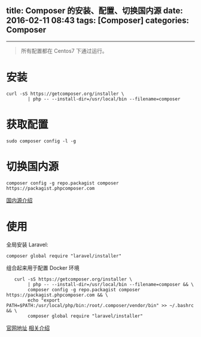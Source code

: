 title: Composer 的安装、配置、切换国内源
date: 2016-02-11 08:43
tags: [Composer]
categories: Composer
---

<!-- more -->

---

>所有配置都在 Centos7 下通过运行。

# 安装

```Shell
curl -sS https://getcomposer.org/installer \
        | php -- --install-dir=/usr/local/bin --filename=composer
```

# 获取配置

    sudo composer config -l -g
    
# 切换国内源

    composer config -g repo.packagist composer https://packagist.phpcomposer.com
    
[国内源介绍][3]


# 使用

全局安装 Laravel:

    composer global require "laravel/installer" 
    

组合起来用于配置 Docker 环境

```Shell
   curl -sS https://getcomposer.org/installer \
        | php -- --install-dir=/usr/local/bin --filename=composer && \
        composer config -g repo.packagist composer https://packagist.phpcomposer.com && \
        echo "export PATH=$PATH:/usr/local/php/bin:/root/.composer/vendor/bin" >> ~/.bashrc && \
        composer global require "laravel/installer" 
```



[官网地址][1]
[相关介绍][2]


  [1]: https://getcomposer.org/doc/00-intro.md#installation-nix
  [3]: http://pkg.phpcomposer.com/
  [2]: http://bbs.csdn.net/topics/390250412